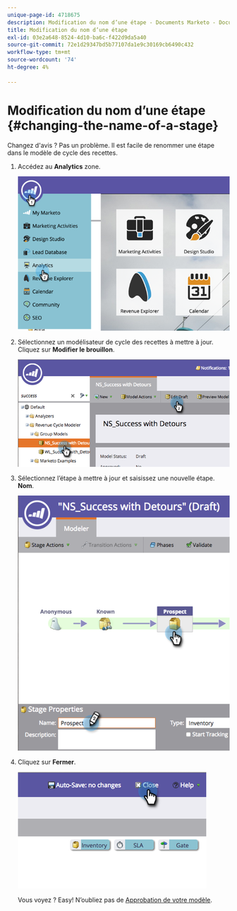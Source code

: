 ```yaml
---
unique-page-id: 4718675
description: Modification du nom d’une étape - Documents Marketo - Documentation du produit
title: Modification du nom d’une étape
exl-id: 03e2a648-8524-4d10-ba6c-f422d9da5a40
source-git-commit: 72e1d29347bd5b77107da1e9c30169cb6490c432
workflow-type: tm+mt
source-wordcount: '74'
ht-degree: 4%

---
```


# Modification du nom d’une étape {#changing-the-name-of-a-stage}

Changez d&#39;avis ? Pas un problème. Il est facile de renommer une étape dans le modèle de cycle des recettes.

1. Accédez au **Analytics** zone.

   ![](assets/image2015-4-27-23-3a18-3a34.png)

1. Sélectionnez un modélisateur de cycle des recettes à mettre à jour. Cliquez sur **Modifier le brouillon**.

   ![](assets/image2015-4-27-17-3a36-3a33.png)

1. Sélectionnez l’étape à mettre à jour et saisissez une nouvelle étape. **Nom**.

   ![](assets/image2015-4-27-17-3a40-3a46.png)

1. Cliquez sur **Fermer**.

   ![](assets/image2015-4-27-17-3a41-3a51.png)

   Vous voyez ? Easy! N’oubliez pas de [Approbation de votre modèle](/help/marketo/product-docs/reporting/revenue-cycle-analytics/revenue-cycle-models/approve-unapprove-a-revenue-model.md).
